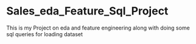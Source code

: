 # Sales_eda_Feature_Sql_Project
This is my Project on eda and feature engineering along with doing some sql queries for loading dataset

 
 
   
  
